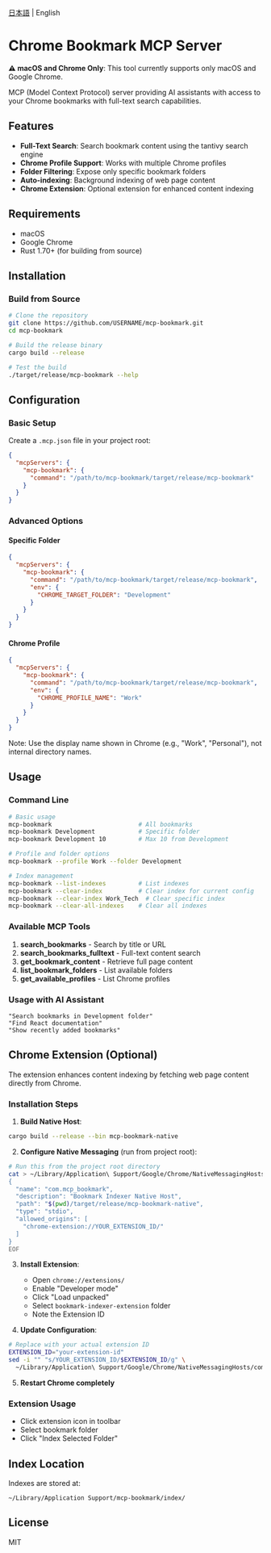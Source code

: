[日本語](README.ja.md) | English

# Chrome Bookmark MCP Server

**⚠️ macOS and Chrome Only**: This tool currently supports only macOS and Google Chrome.

MCP (Model Context Protocol) server providing AI assistants with access to your Chrome bookmarks with full-text search capabilities.

## Features

- **Full-Text Search**: Search bookmark content using the tantivy search engine
- **Chrome Profile Support**: Works with multiple Chrome profiles
- **Folder Filtering**: Expose only specific bookmark folders
- **Auto-indexing**: Background indexing of web page content
- **Chrome Extension**: Optional extension for enhanced content indexing

## Requirements

- macOS
- Google Chrome
- Rust 1.70+ (for building from source)

## Installation

### Build from Source

```bash
# Clone the repository
git clone https://github.com/USERNAME/mcp-bookmark.git
cd mcp-bookmark

# Build the release binary
cargo build --release

# Test the build
./target/release/mcp-bookmark --help
```

## Configuration

### Basic Setup

Create a `.mcp.json` file in your project root:

```json
{
  "mcpServers": {
    "mcp-bookmark": {
      "command": "/path/to/mcp-bookmark/target/release/mcp-bookmark"
    }
  }
}
```

### Advanced Options

#### Specific Folder
```json
{
  "mcpServers": {
    "mcp-bookmark": {
      "command": "/path/to/mcp-bookmark/target/release/mcp-bookmark",
      "env": {
        "CHROME_TARGET_FOLDER": "Development"
      }
    }
  }
}
```

#### Chrome Profile
```json
{
  "mcpServers": {
    "mcp-bookmark": {
      "command": "/path/to/mcp-bookmark/target/release/mcp-bookmark",
      "env": {
        "CHROME_PROFILE_NAME": "Work"
      }
    }
  }
}
```

Note: Use the display name shown in Chrome (e.g., "Work", "Personal"), not internal directory names.

## Usage

### Command Line

```bash
# Basic usage
mcp-bookmark                        # All bookmarks
mcp-bookmark Development            # Specific folder
mcp-bookmark Development 10         # Max 10 from Development

# Profile and folder options
mcp-bookmark --profile Work --folder Development

# Index management
mcp-bookmark --list-indexes         # List indexes
mcp-bookmark --clear-index          # Clear index for current config
mcp-bookmark --clear-index Work_Tech  # Clear specific index
mcp-bookmark --clear-all-indexes    # Clear all indexes
```

### Available MCP Tools

1. **search_bookmarks** - Search by title or URL
2. **search_bookmarks_fulltext** - Full-text content search
3. **get_bookmark_content** - Retrieve full page content
4. **list_bookmark_folders** - List available folders
5. **get_available_profiles** - List Chrome profiles

### Usage with AI Assistant

```
"Search bookmarks in Development folder"
"Find React documentation"
"Show recently added bookmarks"
```

## Chrome Extension (Optional)

The extension enhances content indexing by fetching web page content directly from Chrome.

### Installation Steps

1. **Build Native Host**:
```bash
cargo build --release --bin mcp-bookmark-native
```

2. **Configure Native Messaging** (run from project root):
```bash
# Run this from the project root directory
cat > ~/Library/Application\ Support/Google/Chrome/NativeMessagingHosts/com.mcp_bookmark.json << EOF
{
  "name": "com.mcp_bookmark",
  "description": "Bookmark Indexer Native Host",
  "path": "$(pwd)/target/release/mcp-bookmark-native",
  "type": "stdio",
  "allowed_origins": [
    "chrome-extension://YOUR_EXTENSION_ID/"
  ]
}
EOF
```

3. **Install Extension**:
   - Open `chrome://extensions/`
   - Enable "Developer mode"
   - Click "Load unpacked"
   - Select `bookmark-indexer-extension` folder
   - Note the Extension ID

4. **Update Configuration**:
```bash
# Replace with your actual extension ID
EXTENSION_ID="your-extension-id"
sed -i "" "s/YOUR_EXTENSION_ID/$EXTENSION_ID/g" \
  ~/Library/Application\ Support/Google/Chrome/NativeMessagingHosts/com.mcp_bookmark.json
```

5. **Restart Chrome completely**

### Extension Usage

- Click extension icon in toolbar
- Select bookmark folder
- Click "Index Selected Folder"

## Index Location

Indexes are stored at:
```
~/Library/Application Support/mcp-bookmark/index/
```

## License

MIT